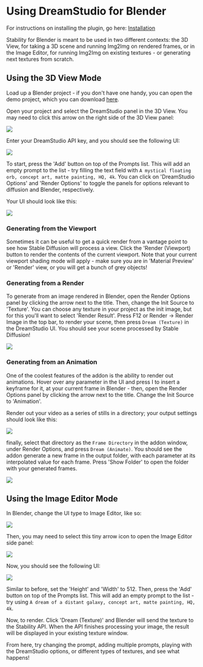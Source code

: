 # Using DreamStudio for Blender

For instructions on installing the plugin, go here: [Installation](Installation.md)

Stability for Blender is meant to be used in two different contexts: the 3D View, for taking a 3D scene and running Img2Img on rendered frames, or in the Image Editor, for running Img2Img on existing textures - or generating next textures from scratch.

## Using the 3D View Mode

Load up a Blender project - if you don't have one handy, you can open the demo project, which you can download [here](https://github.com/Stability-AI/stability-blender-addon/raw/main/example_scenes/the%20orb.blend).

Open your project and select the DreamStudio panel in the 3D View. You may need to click this arrow on the right side of the 3D View panel:

![](/content/image_editor_slide_out.jpg)

Enter your DreamStudio API key, and you should see the following UI:

![](/content/3D_view_default.jpg)

To start, press the 'Add' button on top of the Prompts list. This will add an empty prompt to the list - try filling the text field with `A mystical floating orb, concept art, matte painting, HQ, 4k`. You can click on 'DreamStudio Options' and 'Render Options' to toggle the panels for options relevant to diffusion and Blender, respectively.

Your UI should look like this:

![](/content/3D_view_ready.jpg)

### Generating from the Viewport

Sometimes it can be useful to get a quick render from a vantage point to see how Stable Diffusion will process a view. Click the 'Render (Viewport) button to render the contents of the current viewport. Note that your current viewport shading mode will apply - make sure you are in 'Material Preview' or 'Render' view, or you will get a bunch of grey objects!

### Generating from a Render

To generate from an image rendered in Blender, open the Render Options panel by clicking the arrow next to the title. Then, change the Init Source to 'Texture'. You can choose any texture in your project as the init image, but for this you'll want to select 'Render Result'. Press F12 or Render -> Render Image in the top bar, to render your scene, then press `Dream (Texture)` in the DreamStudio UI. You should see your scene processed by Stable Diffusion!

![](/content/render_texture_init.png)

### Generating from an Animation

One of the coolest features of the addon is the ability to render out animations. Hover over any parameter in the UI and press I to insert a keyframe for it, at your current frame in Blender - then, open the Render Options panel by clicking the arrow next to the title. Change the Init Source to 'Animation'.

Render out your video as a series of stills in a directory; your output settings should look like this:

![](/content/render_anim_frames.png)

finally, select that directory as the `Frame Directory` in the addon window, under Render Options, and press `Dream (Animate)`. You should see the addon generate a new frame in the output folder, with each parameter at its interpolated value for each frame. Press 'Show Folder' to open the folder with your generated frames.

![](/content/render_animation_init.png)

## Using the Image Editor Mode

In Blender, change the UI type to Image Editor, like so:

![](/content/image_editor_change_panel_type.jpg)

Then, you may need to select this tiny arrow icon to open the Image Editor side panel:

![](/content/image_editor_slide_out.jpg)

Now, you should see the following UI:

![](/content/image_editor_ready.jpg)

Similar to before, set the 'Height' and 'Width' to 512. Then, press the 'Add' button on top of the Prompts list. This will add an empty prompt to the list - try using `A dream of a distant galaxy, concept art, matte painting, HQ, 4k`.

Now, to render. Click 'Dream (Texture)' and Blender will send the texture to the Stability API. When the API finishes processing your image, the result will be displayed in your existing texture window.

From here, try changing the prompt, adding multiple prompts, playing with the DreamStudio options, or different types of textures, and see what happens!
